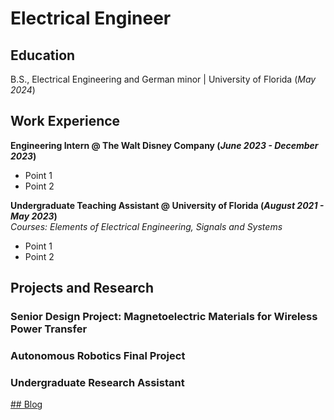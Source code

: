 # Electrical Engineer

## Education
B.S., Electrical Engineering and German minor | University of Florida (_May 2024_)

## Work Experience
**Engineering Intern @ The Walt Disney Company (_June 2023 - December 2023_)**
- Point 1
- Point 2

**Undergraduate Teaching Assistant @ University of Florida (_August 2021 - May 2023_)**   
*Courses: Elements of Electrical Engineering, Signals and Systems*
- Point 1
- Point 2

## Projects and Research
### Senior Design Project: Magnetoelectric Materials for Wireless Power Transfer

### Autonomous Robotics Final Project

### Undergraduate Research Assistant

[## Blog](https://brianpaulsen.github.io/portfolio/blog)
